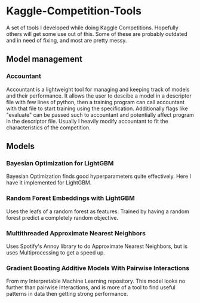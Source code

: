 # Kaggle-Competition-Tools
A set of tools I developed while doing Kaggle Competitions. Hopefully others will get some use out of this. Some of these are probably outdated and in need of fixing, and most are pretty messy.

## Model management
### Accountant
Accountant is a lightweight tool for managing and keeping track of models and their performance. 
It allows the user to descibe a model in a descriptor file with few lines of python, then a training program can call accountant with that file to start training using the specification. Additionally flags like "evaluate" can be passed such to accountant and potentially affect program in the descriptor file. 
Usually I heavily modify accountant to fit the characteristics of the competition. 

## Models
### Bayesian Optimization for LightGBM
Bayesian Optimization finds good hyperparameters quite effectively. Here I have it implemented for LightGBM. 

### Random Forest Embeddings with LightGBM
Uses the leafs of a random forest as features. Trained by having a random forest predict a completely random objective. 

### Multithreaded Approximate Nearest Neighbors
Uses Spotify's Annoy library to do Approximate Nearest Neighbors, but is uses Multiprocessing to get a speed up.

### Gradient Boosting Additive Models With Pairwise Interactions
From my Interpretable Machine Learning repository. This model looks no further than pairwise interactions, and is more of a tool to find useful patterns in data then getting strong performance. 
